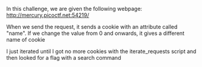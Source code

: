 In this challenge, we are given the following webpage:
http://mercury.picoctf.net:54219/

When we send the request, it sends a cookie with an attribute called "name". If we change the value from 0 and onwards, it gives a different name of cookie

I just iterated until I got no more cookies with the iterate_requests script and then looked for a flag with a search command
